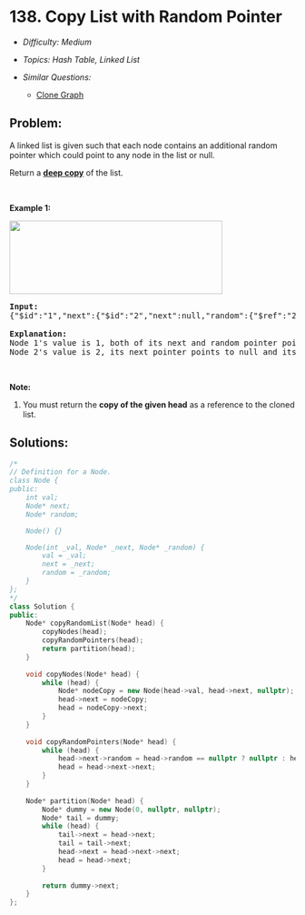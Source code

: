 # 138. Copy List with Random Pointer

* *Difficulty: Medium*

* *Topics: Hash Table, Linked List*

* *Similar Questions:*

  * [Clone Graph](clone-graph.md)

## Problem:

<p>A linked list is given such that each node contains an additional random pointer which could point to any node in the list or null.</p>

<p>Return a <a href="https://en.wikipedia.org/wiki/Object_copying#Deep_copy" target="_blank"><strong>deep copy</strong></a> of the list.</p>

<p>&nbsp;</p>

<p><strong>Example 1:</strong></p>

<p><strong><img alt="" src="https://discuss.leetcode.com/uploads/files/1470150906153-2yxeznm.png" style="width: 375px; height: 129px;" /></strong></p>

<pre>
<strong>Input:
</strong><span id="example-input-1-1">{&quot;$id&quot;:&quot;1&quot;,&quot;next&quot;:{&quot;$id&quot;:&quot;2&quot;,&quot;next&quot;:null,&quot;random&quot;:{&quot;$ref&quot;:&quot;2&quot;},&quot;val&quot;:2},&quot;random&quot;:{&quot;$ref&quot;:&quot;2&quot;},&quot;val&quot;:1}
</span>
<b>Explanation:
</b>Node 1&#39;s value is 1, both of its next and random pointer points to Node 2.
Node 2&#39;s value is 2, its next pointer points to null and its random pointer points to itself.
</pre>

<p>&nbsp;</p>

<p><strong>Note:</strong></p>

<ol>
	<li>You must return the <strong>copy of the given head</strong>&nbsp;as a reference to the cloned list.</li>
</ol>

## Solutions:

```c++
/*
// Definition for a Node.
class Node {
public:
    int val;
    Node* next;
    Node* random;

    Node() {}

    Node(int _val, Node* _next, Node* _random) {
        val = _val;
        next = _next;
        random = _random;
    }
};
*/
class Solution {
public:
    Node* copyRandomList(Node* head) {
        copyNodes(head);
        copyRandomPointers(head);
        return partition(head);
    }
    
    void copyNodes(Node* head) {
        while (head) {
            Node* nodeCopy = new Node(head->val, head->next, nullptr);
            head->next = nodeCopy;
            head = nodeCopy->next;
        }
    }
    
    void copyRandomPointers(Node* head) {
        while (head) {
            head->next->random = head->random == nullptr ? nullptr : head->random->next; // pay attention to null random pointer
            head = head->next->next;
        }
    }
    
    Node* partition(Node* head) {
        Node* dummy = new Node(0, nullptr, nullptr);
        Node* tail = dummy;
        while (head) {
            tail->next = head->next;
            tail = tail->next;
            head->next = head->next->next;
            head = head->next;
        }
        
        return dummy->next;
    }
};
```
